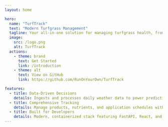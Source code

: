 ```yaml
---
layout: home

hero:
  name: "TurfTrack"
  text: "Modern Turfgrass Management"
  tagline: Your all-in-one solution for managing turfgrass health, from weather data and GDD models to product applications and analytics.
  image:
    src: /logo.png
    alt: TurfTrack
  actions:
    - theme: brand
      text: Get Started
      link: /introduction
    - theme: alt
      text: View on GitHub
      link: https://github.com/RunOnYourOwn/TurfTrack

features:
  - title: Data-Driven Decisions
    details: Ingests and processes daily weather data to power predictive Growing Degree Day (GDD) models.
  - title: Comprehensive Tracking
    details: Manage products, nutrients, and application schedules with precision to optimize turf health and cost.
  - title: Built for Developers
    details: Modern, containerized stack featuring FastAPI, React, and Celery. Easy to set up, extend, and contribute to.
---
```


